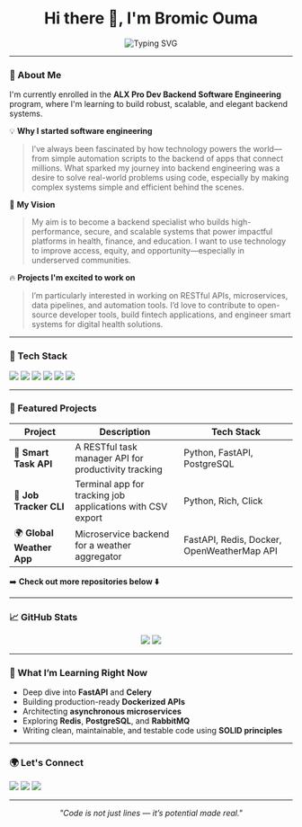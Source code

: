<h1 align="center">Hi there 👋, I'm Bromic Ouma</h1>

<p align="center">
  <img src="https://readme-typing-svg.demolab.com/?lines=Backend+Engineer+%7C+ALX+Pro+Dev+Learner;Driven+by+Code,+Fueled+by+Curiosity&center=true&width=500&height=45" alt="Typing SVG" />
</p>

---

### 🌟 About Me

I'm currently enrolled in the **ALX Pro Dev Backend Software Engineering** program, where I'm learning to build robust, scalable, and elegant backend systems.

💡 **Why I started software engineering**  
> I’ve always been fascinated by how technology powers the world—from simple automation scripts to the backend of apps that connect millions. What sparked my journey into backend engineering was a desire to solve real-world problems using code, especially by making complex systems simple and efficient behind the scenes.

🎯 **My Vision**  
> My aim is to become a backend specialist who builds high-performance, secure, and scalable systems that power impactful platforms in health, finance, and education. I want to use technology to improve access, equity, and opportunity—especially in underserved communities.

🔥 **Projects I'm excited to work on**  
> I’m particularly interested in working on RESTful APIs, microservices, data pipelines, and automation tools. I’d love to contribute to open-source developer tools, build fintech applications, and engineer smart systems for digital health solutions.

---

### 🚀 Tech Stack

<p align="left">
  <img src="https://img.shields.io/badge/Python-3670A0?style=for-the-badge&logo=python&logoColor=fff"/>
  <img src="https://img.shields.io/badge/FastAPI-005571?style=for-the-badge&logo=fastapi"/>
  <img src="https://img.shields.io/badge/PostgreSQL-336791?style=for-the-badge&logo=postgresql&logoColor=white"/>
  <img src="https://img.shields.io/badge/Redis-dc382d?style=for-the-badge&logo=redis&logoColor=white"/>
  <img src="https://img.shields.io/badge/Docker-2496ED?style=for-the-badge&logo=docker&logoColor=white"/>
  <img src="https://img.shields.io/badge/GitHub-181717?style=for-the-badge&logo=github&logoColor=white"/>
</p>

---

### 📂 Featured Projects

| Project | Description | Tech Stack |
|--------|-------------|------------|
| 🧠 **Smart Task API** | A RESTful task manager API for productivity tracking | Python, FastAPI, PostgreSQL |
| 💼 **Job Tracker CLI** | Terminal app for tracking job applications with CSV export | Python, Rich, Click |
| 🌍 **Global Weather App** | Microservice backend for a weather aggregator | FastAPI, Redis, Docker, OpenWeatherMap API |

➡️ **Check out more repositories below ⬇️**

---

### 📈 GitHub Stats

<p align="center">
  <img src="https://github-readme-stats.vercel.app/api?username=[YourGitHubUsername]&show_icons=true&theme=radical&count_private=true"/>
  <img src="https://github-readme-streak-stats.herokuapp.com/?user=[YourGitHubUsername]&theme=radical"/>
</p>

---

### 🧩 What I’m Learning Right Now

- Deep dive into **FastAPI** and **Celery**
- Building production-ready **Dockerized APIs**
- Architecting **asynchronous microservices**
- Exploring **Redis**, **PostgreSQL**, and **RabbitMQ**
- Writing clean, maintainable, and testable code using **SOLID principles**

---

### 🌍 Let's Connect

<p>
  <a href="https://www.linkedin.com/in/[YourLinkedIn]"><img src="https://img.shields.io/badge/LinkedIn-blue?style=for-the-badge&logo=linkedin"/></a>
  <a href="mailto:[YourEmail@example.com]"><img src="https://img.shields.io/badge/Email-D14836?style=for-the-badge&logo=gmail&logoColor=white"/></a>
  <a href="https://yourportfolio.com"><img src="https://img.shields.io/badge/Portfolio-000?style=for-the-badge&logo=firefox-browser&logoColor=white"/></a>
</p>

---

<p align="center"><i>"Code is not just lines — it’s potential made real."</i></p>
